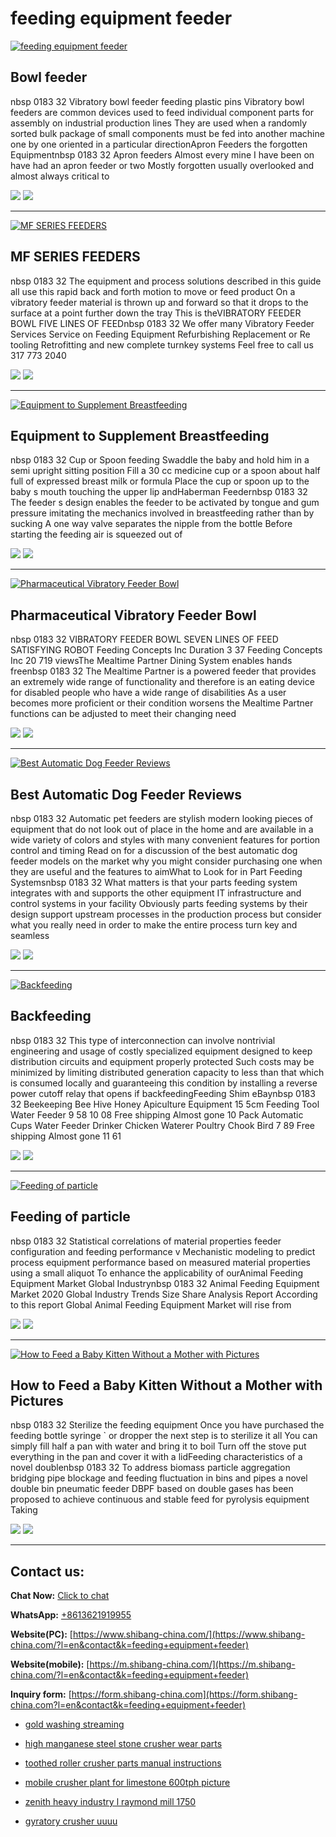 # feeding equipment feeder

<a href="https://swt.shibang-china.com/?l=en&img&k=feeding+equipment+feeder" target="_blank">![feeding equipment feeder](http://static.shibang-china.com/all-800x300/1403.jpg)</a>

## Bowl feeder
nbsp 0183 32 Vibratory bowl feeder feeding plastic pins Vibratory bowl feeders are common devices used to feed individual component parts for assembly on industrial production lines They are used when a randomly sorted bulk package of small components must be fed into another machine one by one oriented in a particular directionApron Feeders the forgotten Equipmentnbsp 0183 32 Apron feeders Almost every mine I have been on have had an apron feeder or two Mostly forgotten usually overlooked and almost always critical to


<a href="https://whatsapp.shibangsoft.com/WhatsApp.php" target="_blank" title="WhatsApp">![](http://static.shibang-china.com/icon/whatsapp.png)</a> <a href="https://swt.shibang-china.com/?l=en&icon&k=feeding+equipment+feeder" target="_blank">![](http://static.shibang-china.com/icon/chat-en.png)</a>

---

<a href="https://swt.shibang-china.com/?l=en&img&k=feeding+equipment+feeder" target="_blank">![MF SERIES FEEDERS](http://static.shibang-china.com/all-800x300/1041.jpg)</a>

## MF SERIES FEEDERS
nbsp 0183 32 The equipment and process solutions described in this guide all use this rapid back and forth motion to move or feed product On a vibratory feeder material is thrown up and forward so that it drops to the surface at a point further down the tray This is theVIBRATORY FEEDER BOWL FIVE LINES OF FEEDnbsp 0183 32 We offer many Vibratory Feeder Services Service on Feeding Equipment Refurbishing Replacement or Re tooling Retrofitting and new complete turnkey systems Feel free to call us 317 773 2040


<a href="https://whatsapp.shibangsoft.com/WhatsApp.php" target="_blank" title="WhatsApp">![](http://static.shibang-china.com/icon/whatsapp.png)</a> <a href="https://swt.shibang-china.com/?l=en&icon&k=feeding+equipment+feeder" target="_blank">![](http://static.shibang-china.com/icon/chat-en.png)</a>

---

<a href="https://swt.shibang-china.com/?l=en&img&k=feeding+equipment+feeder" target="_blank">![Equipment to Supplement Breastfeeding](http://static.shibang-china.com/all-800x300/281.jpg)</a>

## Equipment to Supplement Breastfeeding
nbsp 0183 32 Cup or Spoon feeding Swaddle the baby and hold him in a semi upright sitting position Fill a 30 cc medicine cup or a spoon about half full of expressed breast milk or formula Place the cup or spoon up to the baby s mouth touching the upper lip andHaberman Feedernbsp 0183 32 The feeder s design enables the feeder to be activated by tongue and gum pressure imitating the mechanics involved in breastfeeding rather than by sucking A one way valve separates the nipple from the bottle Before starting the feeding air is squeezed out of


<a href="https://whatsapp.shibangsoft.com/WhatsApp.php" target="_blank" title="WhatsApp">![](http://static.shibang-china.com/icon/whatsapp.png)</a> <a href="https://swt.shibang-china.com/?l=en&icon&k=feeding+equipment+feeder" target="_blank">![](http://static.shibang-china.com/icon/chat-en.png)</a>

---

<a href="https://swt.shibang-china.com/?l=en&img&k=feeding+equipment+feeder" target="_blank">![Pharmaceutical Vibratory Feeder Bowl](http://static.shibang-china.com/all-800x300/669.jpg)</a>

## Pharmaceutical Vibratory Feeder Bowl
nbsp 0183 32 VIBRATORY FEEDER BOWL SEVEN LINES OF FEED SATISFYING ROBOT Feeding Concepts Inc Duration 3 37 Feeding Concepts Inc 20 719 viewsThe Mealtime Partner Dining System enables hands freenbsp 0183 32 The Mealtime Partner is a powered feeder that provides an extremely wide range of functionality and therefore is an eating device for disabled people who have a wide range of disabilities As a user becomes more proficient or their condition worsens the Mealtime Partner functions can be adjusted to meet their changing need


<a href="https://whatsapp.shibangsoft.com/WhatsApp.php" target="_blank" title="WhatsApp">![](http://static.shibang-china.com/icon/whatsapp.png)</a> <a href="https://swt.shibang-china.com/?l=en&icon&k=feeding+equipment+feeder" target="_blank">![](http://static.shibang-china.com/icon/chat-en.png)</a>

---

<a href="https://swt.shibang-china.com/?l=en&img&k=feeding+equipment+feeder" target="_blank">![Best Automatic Dog Feeder Reviews](http://static.shibang-china.com/all-800x300/1303.jpg)</a>

## Best Automatic Dog Feeder Reviews
nbsp 0183 32 Automatic pet feeders are stylish modern looking pieces of equipment that do not look out of place in the home and are available in a wide variety of colors and styles with many convenient features for portion control and timing Read on for a discussion of the best automatic dog feeder models on the market why you might consider purchasing one when they are useful and the features to aimWhat to Look for in Part Feeding Systemsnbsp 0183 32 What matters is that your parts feeding system integrates with and supports the other equipment IT infrastructure and control systems in your facility Obviously parts feeding systems by their design support upstream processes in the production process but consider what you really need in order to make the entire process turn key and seamless


<a href="https://whatsapp.shibangsoft.com/WhatsApp.php" target="_blank" title="WhatsApp">![](http://static.shibang-china.com/icon/whatsapp.png)</a> <a href="https://swt.shibang-china.com/?l=en&icon&k=feeding+equipment+feeder" target="_blank">![](http://static.shibang-china.com/icon/chat-en.png)</a>

---

<a href="https://swt.shibang-china.com/?l=en&img&k=feeding+equipment+feeder" target="_blank">![Backfeeding](http://static.shibang-china.com/all-800x300/1433.jpg)</a>

## Backfeeding
nbsp 0183 32 This type of interconnection can involve nontrivial engineering and usage of costly specialized equipment designed to keep distribution circuits and equipment properly protected Such costs may be minimized by limiting distributed generation capacity to less than that which is consumed locally and guaranteeing this condition by installing a reverse power cutoff relay that opens if backfeedingFeeding Shim eBaynbsp 0183 32 Beekeeping Bee Hive Honey Apiculture Equipment 15 5cm Feeding Tool Water Feeder 9 58 10 08 Free shipping Almost gone 10 Pack Automatic Cups Water Feeder Drinker Chicken Waterer Poultry Chook Bird 7 89 Free shipping Almost gone 11 61


<a href="https://whatsapp.shibangsoft.com/WhatsApp.php" target="_blank" title="WhatsApp">![](http://static.shibang-china.com/icon/whatsapp.png)</a> <a href="https://swt.shibang-china.com/?l=en&icon&k=feeding+equipment+feeder" target="_blank">![](http://static.shibang-china.com/icon/chat-en.png)</a>

---

<a href="https://swt.shibang-china.com/?l=en&img&k=feeding+equipment+feeder" target="_blank">![Feeding of particle](http://static.shibang-china.com/all-800x300/1248.jpg)</a>

## Feeding of particle
nbsp 0183 32 Statistical correlations of material properties feeder configuration and feeding performance v Mechanistic modeling to predict process equipment performance based on measured material properties using a small aliquot To enhance the applicability of ourAnimal Feeding Equipment Market Global Industrynbsp 0183 32 Animal Feeding Equipment Market 2020 Global Industry Trends Size Share Analysis Report According to this report Global Animal Feeding Equipment Market will rise from


<a href="https://whatsapp.shibangsoft.com/WhatsApp.php" target="_blank" title="WhatsApp">![](http://static.shibang-china.com/icon/whatsapp.png)</a> <a href="https://swt.shibang-china.com/?l=en&icon&k=feeding+equipment+feeder" target="_blank">![](http://static.shibang-china.com/icon/chat-en.png)</a>

---

<a href="https://swt.shibang-china.com/?l=en&img&k=feeding+equipment+feeder" target="_blank">![How to Feed a Baby Kitten Without a Mother with Pictures](http://static.shibang-china.com/all-800x300/1049.jpg)</a>

## How to Feed a Baby Kitten Without a Mother with Pictures
nbsp 0183 32 Sterilize the feeding equipment Once you have purchased the feeding bottle syringe ` or dropper the next step is to sterilize it all You can simply fill half a pan with water and bring it to boil Turn off the stove put everything in the pan and cover it with a lidFeeding characteristics of a novel doublenbsp 0183 32 To address biomass particle aggregation bridging pipe blockage and feeding fluctuation in bins and pipes a novel double bin pneumatic feeder DBPF based on double gases has been proposed to achieve continuous and stable feed for pyrolysis equipment Taking


<a href="https://whatsapp.shibangsoft.com/WhatsApp.php" target="_blank" title="WhatsApp">![](http://static.shibang-china.com/icon/whatsapp.png)</a> <a href="https://swt.shibang-china.com/?l=en&icon&k=feeding+equipment+feeder" target="_blank">![](http://static.shibang-china.com/icon/chat-en.png)</a>

---
## Contact us:

**Chat Now:** [Click to chat](https://swt.shibang-china.com?l=en&contact&k=feeding+equipment+feeder)

**WhatsApp:**  [+8613621919955](https://whatsapp.shibangsoft.com/WhatsApp.php)

**Website(PC):** [https://www.shibang-china.com/](https://www.shibang-china.com/?l=en&contact&k=feeding+equipment+feeder)

**Website(mobile):** [https://m.shibang-china.com/](https://m.shibang-china.com/?l=en&contact&k=feeding+equipment+feeder)

**Inquiry form:** [https://form.shibang-china.com](https://form.shibang-china.com?l=en&contact&k=feeding+equipment+feeder)

* [gold washing streaming](../164/gold%20washing%20streaming.md)

* [high manganese steel stone crusher wear parts](../169/high%20manganese%20steel%20stone%20crusher%20wear%20parts.md)

* [toothed roller crusher parts manual instructions](../170/toothed%20roller%20crusher%20parts%20manual%20instructions.md)

* [mobile crusher plant for limestone 600tph picture](../169/mobile%20crusher%20plant%20for%20limestone%20600tph%20picture.md)

* [zenith heavy industry l raymond mill 1750](../169/zenith%20heavy%20industry%20l%20raymond%20mill%201750.md)

* [gyratory crusher uuuu](../165/gyratory%20crusher%20uuuu.md)